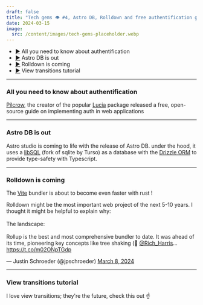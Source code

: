 ```yaml
---
draft: false
title: "Tech gems 👁️ #4, Astro DB, Rolldown and free authentification guide"
date: 2024-03-15
image:
  src: /content/images/tech-gems-placeholder.webp
---
```


- [▶️](#all-you-need-to-know-about-authentification) All you need to know about authentification
- [▶️](#astro-db-is-out) Astro DB is out
- [▶️](#rolldown-is-coming) Rolldown is coming
- [▶️](#view-transitions-tutorial) View transitions tutorial

<!-- more -->

---


### All you need to know about authentification

<RichLink href="https://thecopenhagenbook.com/" title="The Copenhagen Book
"></RichLink>

[Pilcrow](https://pilcrowonpaper.com/), the creator of the popular [Lucia](https://github.com/lucia-auth/lucia) package released a free, open-source guide on implementing auth in web applications

---

### Astro DB is out

<RichLink title="Astro DB" href="https://astro.build/db/"></RichLink>

Astro studio is coming to life with the release of Astro DB. under the hood, it uses a [libSQL](https://turso.tech/libsql) (fork of sqlite by Turso) as a database with the [Drizzle ORM](https://orm.drizzle.team/) to provide type-safety with Typescript.

---

### Rolldown is coming

The [Vite](https://vitejs.dev/) bundler is about to become even faster with rust !

<Tweet>
<p lang="en" dir="ltr">Rolldown might be the most important web project of the next 5-10 years. I thought it might be helpful to explain why:<br><br>The landscape:<br><br>Rollup is the best and most comprehensive bundler to date. It was ahead of its time, pioneering key concepts like tree shaking (🙏 <a href="https://twitter.com/Rich_Harris?ref_src=twsrc%5Etfw">@Rich_Harris</a>… <a href="https://t.co/m02ONpTGdp">https://t.co/m02ONpTGdp</a></p>&mdash; Justin Schroeder (@jpschroeder) <a href="https://twitter.com/jpschroeder/status/1766115866859446477?ref_src=twsrc%5Etfw">March 8, 2024</a>
</Tweet>

---

### View transitions tutorial

<RichLink href="https://jakearchibald.com/2024/view-transitions-handling-aspect-ratio-changes/" title="View transitions: Handling aspect ratio changes"></RichLink>

I love view transitions; they're the future, check this out ☝️
